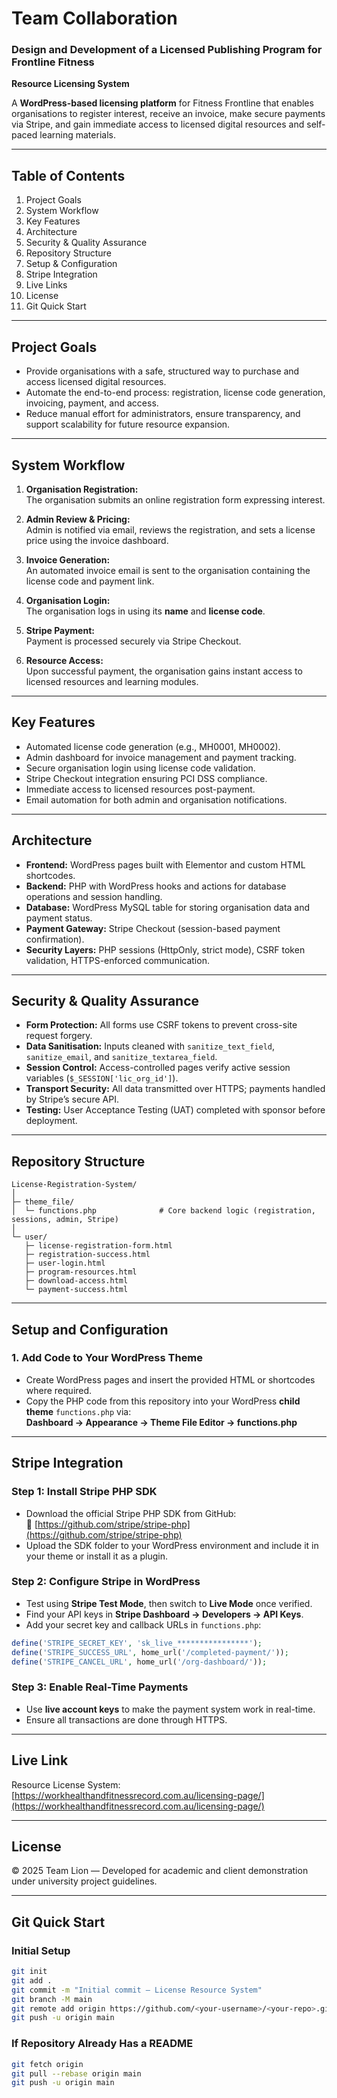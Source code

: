 # Team Collaboration  
### Design and Development of a Licensed Publishing Program for Frontline Fitness  
**Resource Licensing System**

A **WordPress-based licensing platform** for Fitness Frontline that enables organisations to register interest, receive an invoice, make secure payments via Stripe, and gain immediate access to licensed digital resources and self-paced learning materials.

---

## Table of Contents
1. Project Goals  
2. System Workflow  
3. Key Features  
4. Architecture  
5. Security & Quality Assurance  
6. Repository Structure  
7. Setup & Configuration  
8. Stripe Integration  
9. Live Links  
10. License  
11. Git Quick Start  

---

## Project Goals
- Provide organisations with a safe, structured way to purchase and access licensed digital resources.  
- Automate the end-to-end process: registration, license code generation, invoicing, payment, and access.  
- Reduce manual effort for administrators, ensure transparency, and support scalability for future resource expansion.  

---

## System Workflow
1. **Organisation Registration:**  
   The organisation submits an online registration form expressing interest.  

2. **Admin Review & Pricing:**  
   Admin is notified via email, reviews the registration, and sets a license price using the invoice dashboard.  

3. **Invoice Generation:**  
   An automated invoice email is sent to the organisation containing the license code and payment link.  

4. **Organisation Login:**  
   The organisation logs in using its **name** and **license code**.  

5. **Stripe Payment:**  
   Payment is processed securely via Stripe Checkout.  

6. **Resource Access:**  
   Upon successful payment, the organisation gains instant access to licensed resources and learning modules.  

---

## Key Features
- Automated license code generation (e.g., MH0001, MH0002).  
- Admin dashboard for invoice management and payment tracking.  
- Secure organisation login using license code validation.  
- Stripe Checkout integration ensuring PCI DSS compliance.  
- Immediate access to licensed resources post-payment.  
- Email automation for both admin and organisation notifications.  

---

## Architecture
- **Frontend:** WordPress pages built with Elementor and custom HTML shortcodes.  
- **Backend:** PHP with WordPress hooks and actions for database operations and session handling.  
- **Database:** WordPress MySQL table for storing organisation data and payment status.  
- **Payment Gateway:** Stripe Checkout (session-based payment confirmation).  
- **Security Layers:** PHP sessions (HttpOnly, strict mode), CSRF token validation, HTTPS-enforced communication.  

---

## Security & Quality Assurance
- **Form Protection:** All forms use CSRF tokens to prevent cross-site request forgery.  
- **Data Sanitisation:** Inputs cleaned with `sanitize_text_field`, `sanitize_email`, and `sanitize_textarea_field`.  
- **Session Control:** Access-controlled pages verify active session variables (`$_SESSION['lic_org_id']`).  
- **Transport Security:** All data transmitted over HTTPS; payments handled by Stripe’s secure API.  
- **Testing:** User Acceptance Testing (UAT) completed with sponsor before deployment.  

---

## Repository Structure
```
License-Registration-System/
│
├─ theme_file/
│  └─ functions.php              # Core backend logic (registration, sessions, admin, Stripe)
│
└─ user/
   ├─ license-registration-form.html
   ├─ registration-success.html
   ├─ user-login.html
   ├─ program-resources.html
   ├─ download-access.html
   └─ payment-success.html
```

---

## Setup and Configuration

### 1. Add Code to Your WordPress Theme
- Create WordPress pages and insert the provided HTML or shortcodes where required.  
- Copy the PHP code from this repository into your WordPress **child theme** `functions.php` via:  
  **Dashboard → Appearance → Theme File Editor → functions.php**

---

## Stripe Integration

### Step 1: Install Stripe PHP SDK  
- Download the official Stripe PHP SDK from GitHub:  
  🔗 [https://github.com/stripe/stripe-php](https://github.com/stripe/stripe-php)  
- Upload the SDK folder to your WordPress environment and include it in your theme or install it as a plugin.  

### Step 2: Configure Stripe in WordPress  
- Test using **Stripe Test Mode**, then switch to **Live Mode** once verified.  
- Find your API keys in **Stripe Dashboard → Developers → API Keys**.  
- Add your secret key and callback URLs in `functions.php`:  

```php
define('STRIPE_SECRET_KEY', 'sk_live_****************');
define('STRIPE_SUCCESS_URL', home_url('/completed-payment/'));
define('STRIPE_CANCEL_URL', home_url('/org-dashboard/'));
```

### Step 3: Enable Real-Time Payments  
- Use **live account keys** to make the payment system work in real-time.  
- Ensure all transactions are done through HTTPS.     
---

## Live Link
Resource License System: [https://workhealthandfitnessrecord.com.au/licensing-page/](https://workhealthandfitnessrecord.com.au/licensing-page/)

---

## License
© 2025 Team Lion — Developed for academic and client demonstration under university project guidelines.  

---

## Git Quick Start

### Initial Setup
```bash
git init
git add .
git commit -m "Initial commit – License Resource System"
git branch -M main
git remote add origin https://github.com/<your-username>/<your-repo>.git
git push -u origin main
```

### If Repository Already Has a README
```bash
git fetch origin
git pull --rebase origin main
git push -u origin main
```
